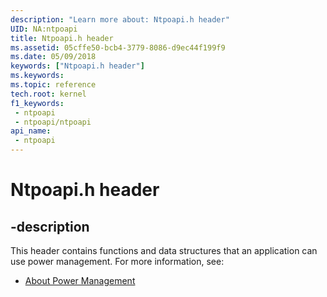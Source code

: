 ```yaml
---
description: "Learn more about: Ntpoapi.h header"
UID: NA:ntpoapi
title: Ntpoapi.h header
ms.assetid: 05cffe50-bcb4-3779-8086-d9ec44f199f9
ms.date: 05/09/2018
keywords: ["Ntpoapi.h header"]
ms.keywords: 
ms.topic: reference
tech.root: kernel
f1_keywords:
 - ntpoapi
 - ntpoapi/ntpoapi
api_name:
 - ntpoapi
---
```


# Ntpoapi.h header


## -description

This header contains functions and data structures that an application can use power management. For more information, see:

- [About Power Management](/windows/win32/power/about-power-management)

